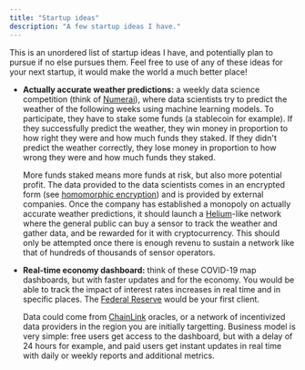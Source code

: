 ```yaml
---
title: "Startup ideas"
description: "A few startup ideas I have."
---
```


This is an unordered list of startup ideas I have, and potentially plan to pursue if no else pursues them. Feel free to use of any of these ideas for your next startup, it would make the world a much better place!

- **Actually accurate weather predictions:** a weekly data science competition (think of [Numerai](https://numer.ai)), where data scientists try to predict the weather of the following weeks using machine learning models. To participate, they have to stake some funds (a stablecoin for example). If they successfully predict the weather, they win money in proportion to how right they were and how much funds they staked. If they didn't predict the weather correctly, they lose money in proportion to how wrong they were and how much funds they staked.

  More funds staked means more funds at risk, but also more potential profit. The data provided to the data scientists comes in an encrypted form (see [homomorphic encryption](https://en.wikipedia.org/wiki/Homomorphic_encryption)) and is provided by external companies. Once the company has established a monopoly on actually accurate weather predictions, it should launch a [Helium](https://helium.com)-like network where the general public can buy a sensor to track the weather and gather data, and be rewarded for it with cryptocurrency. This should only be attempted once there is enough revenu to sustain a network like that of hundreds of thousands of sensor operators.

- **Real-time economy dashboard:** think of these COVID-19 map dashboards, but with faster updates and for the economy. You would be able to track the impact of interest rates increases in real time and in specific places. The [Federal Reserve](https://en.wikipedia.org/wiki/Federal_Reserve) would be your first client.
	
	Data could come from [ChainLink](https://chain.link) oracles, or a network of incentivized data providers in the region you are initially targetting. Business model is very simple: free users get access to the dashboard, but with a delay of 24 hours for example, and paid users get instant updates in real time with daily or weekly reports and additional metrics.
